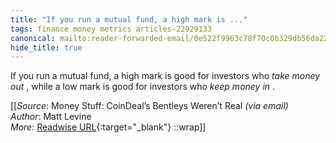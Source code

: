 ```yaml
---
title: "If you run a mutual fund, a high mark is ..."
tags: finance money metrics articles-22929133
canonical: mailto:reader-forwarded-email/0e522f9963c78f70c0b329db56da22c2
hide_title: true
---
```


If you run a mutual fund, a high mark is good for investors who *take money out* , while a low mark is good for investors who *keep money in* .


[[_Source_: Money Stuff: CoinDeal’s Bentleys Weren’t Real _(via email)_<br>
_Author_: Matt Levine<br>
_More_: [Readwise URL](https://readwise.io/open/450355907){:target="_blank"}
::wrap]]